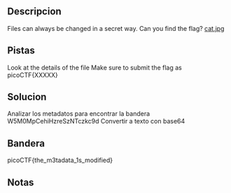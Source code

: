 ## Descripcion
Files can always be changed in a secret way. Can you find the flag? [cat.jpg](https://mercury.picoctf.net/static/a614a27d4cb251d04c7d2f3f3f76a965/cat.jpg)

## Pistas
Look at the details of the file
Make sure to submit the flag as picoCTF{XXXXX}

## Solucion
Analizar los metadatos para encontrar la bandera
W5M0MpCehiHzreSzNTczkc9d
Convertir a texto con base64

## Bandera
picoCTF{the_m3tadata_1s_modified}

## Notas






